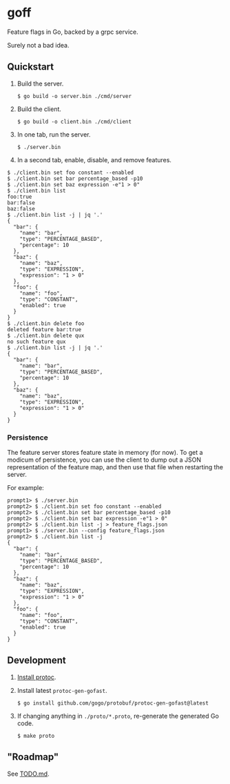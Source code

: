 # goff

Feature flags in Go, backed by a grpc service.

Surely not a bad idea.

## Quickstart

1. Build the server.

    `$ go build -o server.bin ./cmd/server`
1. Build the client.

    `$ go build -o client.bin ./cmd/client`
1. In one tab, run the server.

    `$ ./server.bin`

1. In a second tab, enable, disable, and remove features.

```
$ ./client.bin set foo constant --enabled
$ ./client.bin set bar percentage_based -p10
$ ./client.bin set baz expression -e"1 > 0"
$ ./client.bin list
foo:true
bar:false
baz:false
$ ./client.bin list -j | jq '.'
{
  "bar": {
    "name": "bar",
    "type": "PERCENTAGE_BASED",
    "percentage": 10
  },
  "baz": {
    "name": "baz",
    "type": "EXPRESSION",
    "expression": "1 > 0"
  },
  "foo": {
    "name": "foo",
    "type": "CONSTANT",
    "enabled": true
  }
}
$ ./client.bin delete foo
deleted feature bar:true
$ ./client.bin delete qux
no such feature qux
$ ./client.bin list -j | jq '.'
{
  "bar": {
    "name": "bar",
    "type": "PERCENTAGE_BASED",
    "percentage": 10
  },
  "baz": {
    "name": "baz",
    "type": "EXPRESSION",
    "expression": "1 > 0"
  }
}
```

### Persistence

The feature server stores feature state in memory (for now). To get a modicum
of persistence, you can use the client to dump out a JSON representation of the
feature map, and then use that file when restarting the server.

For example:

```
prompt1> $ ./server.bin
prompt2> $ ./client.bin set foo constant --enabled
prompt2> $ ./client.bin set bar percentage_based -p10
prompt2> $ ./client.bin set baz expression -e"1 > 0"
prompt2> $ ./client.bin list -j > feature_flags.json
prompt1> $ ./server.bin --config feature_flags.json
prompt2> $ ./client.bin list -j
{
  "bar": {
    "name": "bar",
    "type": "PERCENTAGE_BASED",
    "percentage": 10
  },
  "baz": {
    "name": "baz",
    "type": "EXPRESSION",
    "expression": "1 > 0"
  },
  "foo": {
    "name": "foo",
    "type": "CONSTANT",
    "enabled": true
  }
}
```

## Development

1. [Install protoc](https://grpc.io/docs/protoc-installation/).

1. Install latest `protoc-gen-gofast`.

    `$ go install github.com/gogo/protobuf/protoc-gen-gofast@latest`

1. If changing anything in `./proto/*.proto`, re-generate the generated Go code.

    `$ make proto`

## "Roadmap"

See [TODO.md](./TODO.md).
